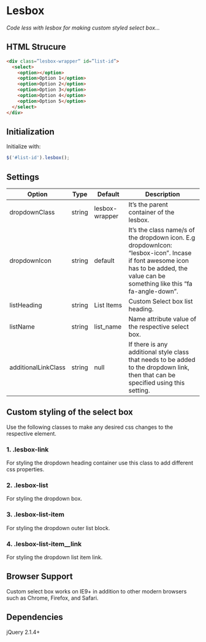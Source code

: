 # Lesbox
_Code less with lesbox for making custom styled select box..._

## HTML Strucure

```html
<div class=”lesbox-wrapper“ id=”list-id”>
  <select>
    <option></option>
    <option>Option 1</option>
    <option>Option 2</option>
    <option>Option 3</option>
    <option>Option 4</option>
    <option>Option 5</option>
  </select>
</div>
```

## Initialization
Initialize with:
```javascript
$('#list-id').lesbox();
```

## Settings

Option | Type | Default | Description
------ | ---- | ------- | -----------
dropdownClass | string | lesbox-wrapper | It’s the parent container of the lesbox.
dropdownIcon | string | default | It’s the class name/s of the dropdown icon. E.g dropdownIcon: “lesbox-icon”. Incase if font awesome icon has to be added, the value can be something like this “fa fa-angle-down”.
listHeading | string | List Items | Custom Select box list heading.
listName | string | list_name | Name attribute value of the respective select box.
additionalLinkClass | string | null | If there is any additional style class that needs to be added to the dropdown link, then that can be specified using this setting.

## Custom styling of the select box
Use the following classes to make any desired css changes to the respective element.

### 1.	.lesbox-link
For styling the dropdown heading container use this class to add different css properties.

### 2.	.lesbox-list
For styling the dropdown box.

### 3.	.lesbox-list-item
For styling the dropdown outer list block.

### 4.	.lesbox-list-item__link
For styling the dropdown list item link.

## Browser Support
Custom select box works on IE9+ in addition to other modern browsers such as Chrome, Firefox, and Safari.

## Dependencies
jQuery 2.1.4+
